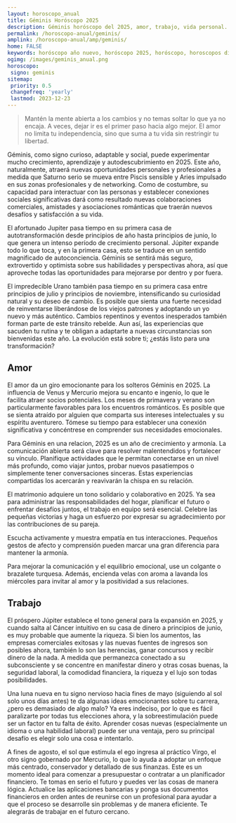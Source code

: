```yaml
---
layout: horoscopo_anual
title: Géminis Horóscopo 2025 
description: Géminis horóscopo del 2025, amor, trabajo, vida personal. Todas las predicciones para Géminis 2025 gratis. Disfruta este año nuevo.
permalink: /horoscopo-anual/geminis/
amplink: /horoscopo-anual/amp/geminis/
home: FALSE
keywords: horóscopo año nuevo, horóscopo 2025, horóscopo, horoscopos diarios gratis del dia de hoy, horóscopo diario gratis,horóscopo ano nuevo 2025, horóscopo esperanza gracia, horoscopo Géminis 2025, horoscop, horóscopos gratis, horoscopo Géminis, horoscopo Géminis 2025 gratis, Tarot, Astrologia, Zodíaco, Géminis, horoscopo gratis,tarot en femenino,videncia gratuita,horoscopos gratuitos,horóscopos, astrologia,videncia gratis
ogimg: /images/geminis_anual.png
horoscopo:
 signo: geminis
sitemap:
 priority: 0.5
 changefreq: 'yearly'
 lastmod: 2023-12-23
---
```





> Mantén la mente abierta a los cambios y no temas soltar lo que ya no encaja. A veces, dejar ir es el primer paso hacia algo mejor. El amor no limita tu independencia, sino que suma a tu vida sin restringir tu libertad.


Géminis, como signo curioso, adaptable y social, puede experimentar mucho crecimiento, aprendizaje y autodescubrimiento en 2025. Este año, naturalmente, atraerá nuevas oportunidades personales y profesionales a medida que Saturno serio se mueva entre Piscis sensible y Aries impulsado en sus zonas profesionales y de networking. Como de costumbre, su capacidad para interactuar con las personas y establecer conexiones sociales significativas dará como resultado nuevas colaboraciones comerciales, amistades y asociaciones románticas que traerán nuevos desafíos y satisfacción a su vida.

El afortunado Jupiter pasa tiempo en su primera casa de autotransformación desde principios de año hasta principios de junio, lo que genera un intenso período de crecimiento personal. Júpiter expande todo lo que toca, y en la primera casa, esto se traduce en un sentido magnificado de autoconciencia. Géminis se sentirá más seguro, extrovertido y optimista sobre sus habilidades y perspectivas ahora, así que aproveche todas las oportunidades para mejorarse por dentro y por fuera.

El impredecible Urano también pasa tiempo en su primera casa entre principios de julio y principios de noviembre, intensificando su curiosidad natural y su deseo de cambio. Es posible que sienta una fuerte necesidad de reinventarse liberándose de los viejos patrones y adoptando un yo nuevo y más auténtico. Cambios repentinos y eventos inesperados también forman parte de este tránsito rebelde. Aun así, las experiencias que sacuden tu rutina y te obligan a adaptarte a nuevas circunstancias son bienvenidas este año. La evolución está sobre ti; ¿estás listo para una transformación? 

## Amor

El amor da un giro emocionante para los solteros Géminis en 2025. La influencia de Venus y Mercurio mejora su encanto e ingenio, lo que le facilita atraer socios potenciales. Los meses de primavera y verano son particularmente favorables para los encuentros románticos. Es posible que se sienta atraído por alguien que comparta sus intereses intelectuales y su espíritu aventurero. Tómese su tiempo para establecer una conexión significativa y concéntrese en comprender sus necesidades emocionales.

Para Géminis en una relacion, 2025 es un año de crecimiento y armonía. La comunicación abierta será clave para resolver malentendidos y fortalecer su vínculo. Planifique actividades que le permitan conectarse en un nivel más profundo, como viajar juntos, probar nuevos pasatiempos o simplemente tener conversaciones sinceras. Estas experiencias compartidas los acercarán y reavivarán la chispa en su relación.

El matrimonio adquiere un tono solidario y colaborativo en 2025. Ya sea para administrar las responsabilidades del hogar, planificar el futuro o enfrentar desafíos juntos, el trabajo en equipo será esencial. Celebre las pequeñas victorias y haga un esfuerzo por expresar su agradecimiento por las contribuciones de su pareja.

Escucha activamente y muestra empatía en tus interacciones. Pequeños gestos de afecto y comprensión pueden marcar una gran diferencia para mantener la armonía.

Para mejorar la comunicación y el equilibrio emocional, use un colgante o brazalete turquesa. Además, encienda velas con aroma a lavanda los miércoles para invitar al amor y la positividad a sus relaciones.

## Trabajo

El próspero Júpiter establece el tono general para la expansión en 2025, y cuando salta al Cáncer intuitivo en su casa de dinero a principios de junio, es muy probable que aumente la riqueza. Si bien los aumentos, las empresas comerciales exitosas y las nuevas fuentes de ingresos son posibles ahora, también lo son las herencias, ganar concursos y recibir dinero de la nada. A medida que permanezca conectado a su subconsciente y se concentre en manifestar dinero y otras cosas buenas, la seguridad laboral, la comodidad financiera, la riqueza y el lujo son todas posibilidades.

Una luna nueva en tu signo nervioso hacia fines de mayo (siguiendo al sol solo unos días antes) te da algunas ideas emocionantes sobre tu carrera, ¿pero es demasiado de algo malo? Ya eres indeciso, por lo que es fácil paralizarte por todas tus elecciones ahora, y la sobreestimulación puede ser un factor en tu falta de éxito. Aprender cosas nuevas (especialmente un idioma o una habilidad laboral) puede ser una ventaja, pero su principal desafío es elegir solo una cosa e intentarlo.

A fines de agosto, el sol que estimula el ego ingresa al práctico Virgo, el otro signo gobernado por Mercurio, lo que lo ayuda a adoptar un enfoque más centrado, conservador y detallado de sus finanzas. Este es un momento ideal para comenzar a presupuestar o contratar a un planificador financiero. Te tomas en serio el futuro y puedes ver las cosas de manera lógica. Actualice las aplicaciones bancarias y ponga sus documentos financieros en orden antes de reunirse con un profesional para ayudar a que el proceso se desarrolle sin problemas y de manera eficiente. Te alegrarás de trabajar en el futuro cercano.